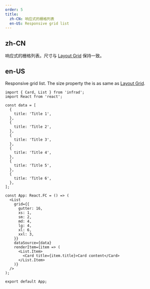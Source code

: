 ```yaml
---
order: 5
title:
  zh-CN: 响应式的栅格列表
  en-US: Responsive grid list
---
```


## zh-CN

响应式的栅格列表。尺寸与 [Layout Grid](/components/grid/#Col) 保持一致。

## en-US

Responsive grid list. The size property the is as same as [Layout Grid](/components/grid/#Col).

```tsx
import { Card, List } from 'infrad';
import React from 'react';

const data = [
  {
    title: 'Title 1',
  },
  {
    title: 'Title 2',
  },
  {
    title: 'Title 3',
  },
  {
    title: 'Title 4',
  },
  {
    title: 'Title 5',
  },
  {
    title: 'Title 6',
  },
];

const App: React.FC = () => (
  <List
    grid={{
      gutter: 16,
      xs: 1,
      sm: 2,
      md: 4,
      lg: 4,
      xl: 6,
      xxl: 3,
    }}
    dataSource={data}
    renderItem={item => (
      <List.Item>
        <Card title={item.title}>Card content</Card>
      </List.Item>
    )}
  />
);

export default App;
```
